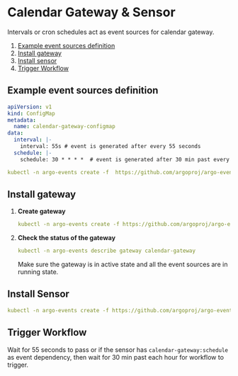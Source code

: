 # Calendar Gateway & Sensor

Intervals or cron schedules act as event sources for calendar gateway.

1. [Example event sources definition](#example-event-sources-definition)
2. [Install gateway](#install-gateway)
3. [Install sensor](#install-sensor)
4. [Trigger Workflow](#trigger-workflow)

## Example event sources definition
```yaml
apiVersion: v1
kind: ConfigMap
metadata:
  name: calendar-gateway-configmap
data:
  interval: |-
    interval: 55s # event is generated after every 55 seconds
  schedule: |-
    schedule: 30 * * * *  # event is generated after 30 min past every hour
```

```yaml
kubectl -n argo-events create -f  https://github.com/argoproj/argo-events/blob/master/examples/gateways/calendar-gateway-configmap.yaml
```

## Install gateway
1. **Create gateway**

    ```yaml
    kubectl -n argo-events create -f https://github.com/argoproj/argo-events/blob/master/examples/gateways/calendar.yaml
    ```

2. **Check the status of the gateway**
    
    ```yaml
    kubectl -n argo-events describe gateway calendar-gateway
    ```
    
   Make sure the gateway is in active state and all the event sources are in running state.
   
## Install Sensor
```yaml
kubectl -n argo-events create -f https://github.com/argoproj/argo-events/blob/master/examples/sensors/calendar.yaml
```

## Trigger Workflow
Wait for 55 seconds to pass or if the sensor has `calendar-gateway:schedule` as event dependency, then wait for 30 min past each hour
for workflow to trigger.
